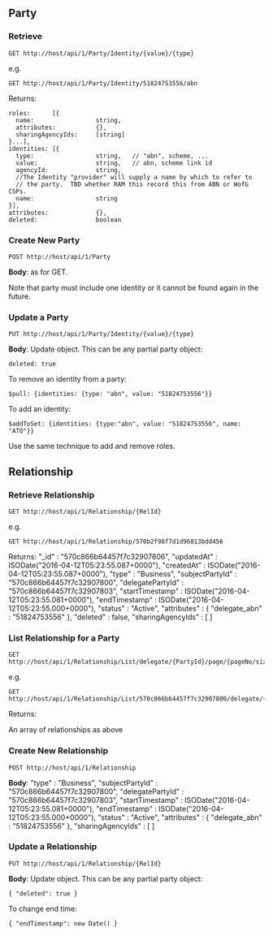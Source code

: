 ## Party
### Retrieve

    GET http://host/api/1/Party/Identity/{value}/{type}

e.g.

    GET http://host/api/1/Party/Identity/51824753556/abn
    
Returns:

    roles:      [{
      name:                 string,
      attributes:           {},
      sharingAgencyIds:     [string]
    }...],
    identities: [{
      type:                 string,   // "abn", scheme, ...
      value:                string,   // abn, scheme link id
      agencyId:             string,
      //The Identity "provider" will supply a name by which to refer to
      // the party.  TBD whether RAM this record this from ABN or WofG CSPs.   
      name:                 string
    }],
    attributes:             {},
    deleted:                boolean

### Create New Party

    POST http://host/api/1/Party
    
**Body**: as for GET.

Note that party must include one identity or it cannot be found again in the future.

### Update a Party

    PUT http://host/api/1/Party/Identity/{value}/{type}

**Body**: Update object. This can be any partial party object:

    deleted: true

To remove an identity from a party:

    $pull: {identities: {type: "abn", value: "51824753556"}}
    
To add an identity:

    $addToSet: {identities: {type:"abn", value: "51824753556", name: "ATO"}}
    
Use the same technique to add and remove roles.

## Relationship

### Retrieve Relationship

    GET http://host/api/1/Relationship/{RelId}

e.g.

    GET http://host/api/1/Relationship/570b2f98f7d1d96813bdd456
    
Returns:
    "_id" : "570c866b64457f7c32907806", 
    "updatedAt" : ISODate("2016-04-12T05:23:55.087+0000"), 
    "createdAt" : ISODate("2016-04-12T05:23:55.087+0000"), 
    "type" : "Business", 
    "subjectPartyId" : "570c866b64457f7c32907800", 
    "delegatePartyId" : "570c866b64457f7c32907803", 
    "startTimestamp" : ISODate("2016-04-12T05:23:55.081+0000"), 
    "endTimestamp" : ISODate("2016-04-12T05:23:55.000+0000"), 
    "status" : "Active", 
    "attributes" : {
        "delegate_abn" : "51824753556"
    }, 
    "deleted" : false, 
    "sharingAgencyIds" : [
    ]

### List Relationship for a Party

    GET http://host/api/1/Relationship/List/delegate/{PartyId}/page/{pageNo/size/{itemsPerPage}

e.g.

    GET http://host/api/1/Relationship/List/570c866b64457f7c32907800/delegate/{PartyId}/page/0/size/50
    
Returns:

An array of relationships as above


### Create New Relationship

    POST http://host/api/1/Relationship
    
**Body**: 
    "type" : "Business", 
    "subjectPartyId" : "570c866b64457f7c32907800", 
    "delegatePartyId" : "570c866b64457f7c32907803", 
    "startTimestamp" : ISODate("2016-04-12T05:23:55.081+0000"), 
    "endTimestamp" : ISODate("2016-04-12T05:23:55.000+0000"), 
    "status" : "Active", 
    "attributes" : {
        "delegate_abn" : "51824753556"
    }, 
    "sharingAgencyIds" : [
    ]

### Update a Relationship

    PUT http://host/api/1/Relationship/{RelId}

**Body**: Update object. This can be any partial party object:

    { "deleted": true }

To change end time:

    { "endTimestamp": new Date() }
